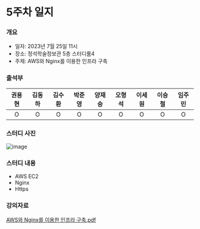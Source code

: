 # 5주차 일지
### 개요
- 일자: 2023년 7월 25일 11시
- 장소: 정석학술정보관 5층 스터디룸4
- 주제: AWS와 Nginx를 이용한 인프라 구축
### 출석부
|권용현|김동하|김수환|박준영|양재승|오형석|이세원|이승철|임주민|
|:---:|:---:|:---:|:---:|:---:|:---:|:---:|:---:|:---:|
|O|O|O|O|O|O|O|O|O|
### 스터디 사진

![image](https://github.com/LandvibeDev/2023-Server-SummerCoding/assets/86287506/340b0b84-f98c-44ae-83ca-ff149988a94f)

### 스터디 내용
- AWS EC2
- Nginx
- Https

### 강의자료
[AWS와 Nginx를 이용한 인프라 구축.pdf](https://github.com/LandvibeDev/2023-Server-SummerCoding/files/12178949/AWS.Nginx.pdf)

